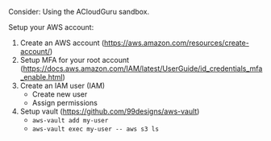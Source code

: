 
Consider: Using the ACloudGuru sandbox.

Setup your AWS account:

1. Create an AWS account (https://aws.amazon.com/resources/create-account/)
2. Setup MFA for your root account (https://docs.aws.amazon.com/IAM/latest/UserGuide/id_credentials_mfa_enable.html)
3. Create an IAM user (IAM)
    * Create new user
    * Assign permissions
4. Setup vault (https://github.com/99designs/aws-vault)
    * `aws-vault add my-user`
    * `aws-vault exec my-user -- aws s3 ls`
